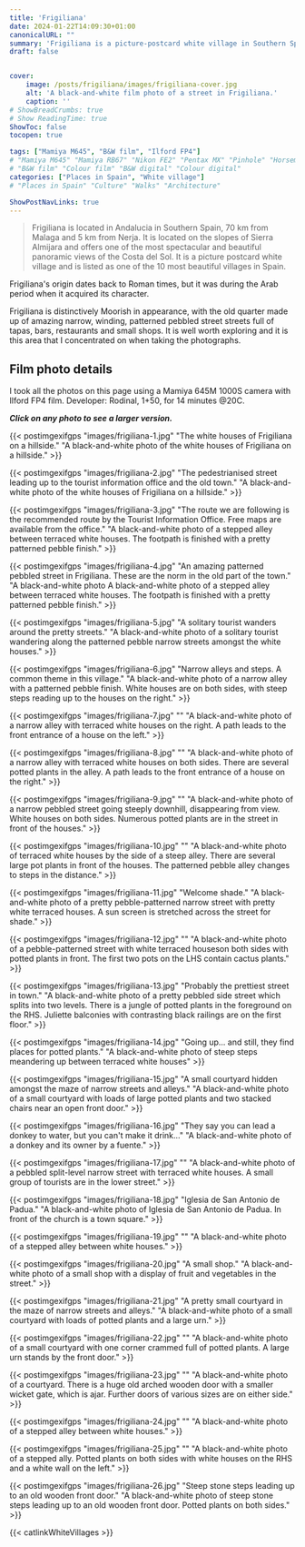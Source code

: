 ```yaml
---
title: 'Frigiliana'
date: 2024-01-22T14:09:30+01:00
canonicalURL: ""
summary: 'Frigiliana is a picture-postcard white village in Southern Spain - see twenty-four B&W film photos taken with a Mamiya M645 film camera on Ilford FP4 film.'
draft: false


cover:
    image: /posts/frigiliana/images/frigiliana-cover.jpg
    alt: 'A black-and-white film photo of a street in Frigiliana.'
    caption: ''
# ShowBreadCrumbs: true
# Show ReadingTime: true
ShowToc: false
tocopen: true

tags: ["Mamiya M645", "B&W film", "Ilford FP4"]
# "Mamiya M645" "Mamiya RB67" "Nikon FE2" "Pentax MX" "Pinhole" "Horseman VH-R" "Zeis Ikon Ikoflex"
# "B&W film" "Colour film" "B&W digital" "Colour digital"
categories: ["Places in Spain", "White village"]
# "Places in Spain" "Culture" "Walks" "Architecture"

ShowPostNavLinks: true
---
```

> Frigiliana is located in Andalucia in Southern Spain, 70 km from Malaga and 5 km from Nerja. It is located on the slopes of Sierra Almijara and offers one of the most spectacular and beautiful panoramic views of the Costa del Sol. It is a picture postcard white village and is listed as one of the 10 most beautiful villages in Spain.

Frigiliana's origin dates back to Roman times, but it was during the Arab period when it acquired its character.

Frigiliana is distinctively Moorish in appearance, with the old quarter made up of amazing narrow, winding, patterned pebbled street streets full of tapas, bars, restaurants and small shops. It is well worth exploring and it is this area that I concentrated on when taking the photographs.

## Film photo details

I took all the photos on this page using a Mamiya 645M 1000S camera with Ilford FP4 film. Developer: Rodinal, 1+50, for 14 minutes @20C.

***Click on any photo to see a larger version.***

{{< postimgexifgps "images/frigiliana-1.jpg" 
"The white houses of Frigiliana on a hillside." 
"A black-and-white photo of the white houses of Frigiliana on a hillside." >}}

{{< postimgexifgps "images/frigiliana-2.jpg" 
"The pedestrianised street leading up to the tourist information office and the old town." 
"A black-and-white photo of the white houses of Frigiliana on a hillside." >}}

{{< postimgexifgps "images/frigiliana-3.jpg" 
"The route we are following is the recommended route by the Tourist Information Office. Free maps are available from the office." 
"A black-and-white photo of a stepped alley between terraced white houses. The footpath is finished with a pretty patterned pebble finish." >}}

{{< postimgexifgps "images/frigiliana-4.jpg" 
"An amazing patterned pebbled street in Frigiliana. These are the norm in the old part of the town." 
"A black-and-white photo A black-and-white photo of a stepped alley between terraced white houses. The footpath is finished with a pretty patterned pebble finish." >}}

{{< postimgexifgps "images/frigiliana-5.jpg" 
"A solitary tourist wanders around the pretty streets." 
"A black-and-white photo of a solitary tourist wandering along the patterned pebble narrow streets amongst the white houses." >}}

{{< postimgexifgps "images/frigiliana-6.jpg" 
"Narrow alleys and steps. A common theme in this village." 
"A black-and-white photo of a narrow alley with a patterned pebble finish. White houses are on both sides, with steep steps reading up to the houses on the right." >}}

{{< postimgexifgps "images/frigiliana-7.jpg" 
"" 
"A black-and-white photo of a narrow alley with terraced white houses on the right. A path leads to the front entrance of a house on the left." >}}

{{< postimgexifgps "images/frigiliana-8.jpg" 
"" 
"A black-and-white photo of a narrow alley with terraced white houses on both sides. There are several potted plants in the alley. A path leads to the front entrance of a house on the right." >}}

{{< postimgexifgps "images/frigiliana-9.jpg" 
"" 
"A black-and-white photo of a narrow pebbled street going steeply downhill, disappearing from view. White houses on both sides. Numerous potted plants are in the street in front of the houses." >}}

{{< postimgexifgps "images/frigiliana-10.jpg" 
"" 
"A black-and-white photo of terraced white houses by the side of a steep alley. There are several large pot plants in front of the houses. The patterned pebble alley changes to steps in the distance." >}}

{{< postimgexifgps "images/frigiliana-11.jpg" 
"Welcome shade." 
"A black-and-white photo of a pretty pebble-patterned narrow street with pretty white terraced houses. A sun screen is stretched across the street for shade." >}}

{{< postimgexifgps "images/frigiliana-12.jpg" 
"" 
"A black-and-white photo of a pebble-patterned street with white terraced houseson both sides with potted plants in front. The first two pots on the LHS contain cactus plants." >}}

{{< postimgexifgps "images/frigiliana-13.jpg" 
"Probably the prettiest street in town." 
"A black-and-white photo of a pretty pebbled side street which splits into two levels. There is a jungle of potted plants in the foreground on the RHS. Juliette balconies with contrasting black railings are on the first floor." >}}

{{< postimgexifgps "images/frigiliana-14.jpg" 
"Going up... and still, they find places for potted plants." 
"A black-and-white photo of steep steps meandering up between terraced white houses" >}}

{{< postimgexifgps "images/frigiliana-15.jpg" 
"A small courtyard hidden amongst the maze of narrow streets and alleys." 
"A black-and-white photo of a small courtyard with loads of large potted plants and two stacked chairs near an open front door." >}}

{{< postimgexifgps "images/frigiliana-16.jpg" 
"They say you can lead a donkey to water, but you can't make it drink..." 
"A black-and-white photo of a donkey and its owner by a fuente." >}}

{{< postimgexifgps "images/frigiliana-17.jpg" 
"" 
"A black-and-white photo of a pebbled split-level narrow street with terraced white houses. A small group of tourists are in the lower street." >}}

{{< postimgexifgps "images/frigiliana-18.jpg" 
"Iglesia de San Antonio de Padua." 
"A black-and-white photo of Iglesia de San Antonio de Padua. In front of the church is a town square." >}}

{{< postimgexifgps "images/frigiliana-19.jpg" 
"" 
"A black-and-white photo of a stepped alley between white houses." >}}

{{< postimgexifgps "images/frigiliana-20.jpg" 
"A small shop." 
"A black-and-white photo of a small shop with a display of fruit and vegetables in the street." >}}

{{< postimgexifgps "images/frigiliana-21.jpg" 
"A pretty small courtyard in the maze of narrow streets and alleys." 
"A black-and-white photo of a small courtyard with loads of potted plants and a large urn." >}}

{{< postimgexifgps "images/frigiliana-22.jpg" 
"" 
"A black-and-white photo of a small courtyard with one corner crammed full of potted plants. A large urn stands by the front door." >}}

{{< postimgexifgps "images/frigiliana-23.jpg" 
"" 
"A black-and-white photo of a courtyard. There is a huge old arched wooden door with a smaller wicket gate, which is ajar. Further doors of various sizes are on either side." >}}

{{< postimgexifgps "images/frigiliana-24.jpg" 
"" 
"A black-and-white photo of a stepped alley between white houses." >}}

{{< postimgexifgps "images/frigiliana-25.jpg" 
"" 
"A black-and-white photo of a stepped ally. Potted plants on both sides with white houses on the RHS and a white wall on the left." >}}

{{< postimgexifgps "images/frigiliana-26.jpg" 
"Steep stone steps leading up to an old wooden front door." 
"A black-and-white photo of steep stone steps leading up to an old wooden front door. Potted plants on both sides." >}}

{{< catlinkWhiteVillages >}}
